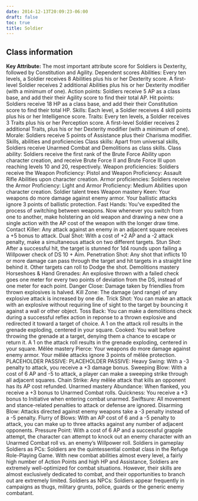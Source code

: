 ```yaml
---
date: 2014-12-13T20:09:23-06:00
draft: false
toc: true
title: Soldier
---
```


## Class information
**Key Attribute:** The most important attribute score for Soldiers is Dexterity, followed by Constitution and Agility.
Dependent scores
Abilities: Every ten levels, a Soldier receives 8 Abilities plus his or her Dexterity score. A first-level Soldier receives 2 additional Abilities plus his or her Dexterity modifier (with a minimum of one).
Action points: Soldiers receive 5 AP as a class base, and add their their Agility score to find their total AP.
Hit points: Soldiers receive 18 HP as a class base, and add their their Constitution score to find their total HP.
Skills: Each level, a Soldier receives 4 skill points plus his or her Intelligence score.
Traits: Every ten levels, a Soldier receives 3 Traits plus his or her Perception score. A first-level Soldier receives 2 additional Traits, plus his or her Dexterity modifier (with a minimum of one).
Morale: Soldiers receive 5 points of Assistance plus their Charisma modifier.
Skills, abilities and proficiencies
Class skills: Apart from universal skills, Soldiers receive Unarmed Combat and Demolitions as class skills.
Class ability: Soldiers receive the first rank of the Brute Force Ability upon character creation, and receive Brute Force II and Brute Force III upon reaching levels 10 and 20, respectively.
Weapon proficiencies: Soldiers receive the Weapon Proficiency: Pistol and Weapon Proficiency: Assault Rifle Abilities upon character creation.
Armor proficiencies: Soldiers receive the Armor Proficiency:  Light and Armor Proficiency: Medium Abilities upon character creation.
Soldier talent trees
Weapon mastery
Keen: Your weapons do more damage against enemy armor. Your ballistic attacks ignore 3 points of ballistic protection.
Fast Hands: You’ve expedited the process of switching between weapons. Now whenever you switch from one to another, make holstering an old weapon and drawing a new one a single action with the AP cost of the weapon with the longer draw time.
Contact Killer: Any attack against an enemy in an adjacent square receives a +5 bonus to attack.
Dual Shot: With a cost of +2 AP and a -2 attack penalty, make a simultaneous attack on two different targets.
Stun Shot: After a successful hit, the target is stunned for 1d4 rounds upon failing a Willpower check of DS 10 + Aim.
Penetration Shot: Any shot that inflicts 10 or more damage can pass through the target and hit targets in a straight line behind it. Other targets can roll to Dodge the shot.
Demolitions mastery
Horseshoes & Hand Grenades: An explosive thrown with a failed check goes one meter for every two points of deviation from the DS, instead of one meter for each point.
Danger Close: Damage taken by friendlies from thrown explosives is halved.
Kill Zone: The damage (and range) of any explosive attack is increased by one die.
Trick Shot: You can make an attack with an explosive without requiring line of sight to the target by bouncing it against a wall or other object.
Toss Back: You can make a demolitions check during a successful reflex action in reponse to a thrown explosive and redirected it toward a target of choice. A 1 on the attack roll results in the grenade exploding, centered in your square.
Cooked: You wait before throwing the grenade at a target, denying them a chance to escape or return it. A 1 on the attack roll results in the grenade exploding, centered in your square.
Mêlée mastery
Pierce: Your weapons do more damage against enemy armor. Your mêlée attacks ignore 3 points of mêlée protection.
PLACEHOLDER PASSIVE:
PLACEHOLDER PASSIVE:
Heavy Swing: With a -3 penalty to attack, you receive a +3 damage bonus.
Sweeping Blow: With a cost of 6 AP and -5 to attack, a player can make a sweeping strike through all adjacent squares.
Chain Strike: Any mêlée attack that kills an opponent has its AP cost refunded.
Unarmed mastery
Abundance: When flanked, you receive a +3 bonus to Unarmed Combat rolls.
Quickness: You receive a +3 bonus to Initiative when entering combat unarmed.
Swiftsure: All movement and stance-related penalties to attack or defense are ignored.
Disarming Blow: Attacks directed against enemy weapons take a -3 penalty instead of a -5 penalty.
Flurry of Blows: With an AP cost of 6 and a -5 penalty to attack, you can make up to three attacks against any number of adjacent opponents.
Pressure Point: With a cost of 6 AP and a successful grapple attempt, the character can attempt to knock out an enemy character with an Unarmed Combat roll vs. an enemy’s Willpower roll.
Soldiers in gameplay
Soldiers as PCs: Soldiers are the quintessential combat class in the Refuge Role-Playing Game. With new combat abilities almost every level, a fairly high number of Action Points and high HP and Assistance, Soldiers are extremely well-optimized for combat situations. However, their skills are almost exclusively dedicated to combat, and their opportunities to branch out are extremely limited.
Soldiers as NPCs: Soldiers appear frequently in campaigns as thugs, military grunts, police, guards or the generic enemy combatant.
